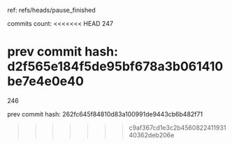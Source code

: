 ref: refs/heads/pause_finished

commits count:
<<<<<<< HEAD
247

prev commit hash:
d2f565e184f5de95bf678a3b061410be7e4e0e40
=======
246

prev commit hash:
262fc645f84810d83a100991de9443cb6b482f71
>>>>>>> c9af367cd1e3c2b456082241193140362deb206e
